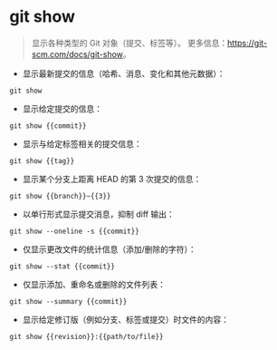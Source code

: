 # git show

> 显示各种类型的 Git 对象（提交、标签等）。
> 更多信息：<https://git-scm.com/docs/git-show>。

- 显示最新提交的信息（哈希、消息、变化和其他元数据）：

`git show`

- 显示给定提交的信息：

`git show {{commit}}`

- 显示与给定标签相关的提交信息：

`git show {{tag}}`

- 显示某个分支上距离 HEAD 的第 3 次提交的信息：

`git show {{branch}}~{{3}}`

- 以单行形式显示提交消息，抑制 diff 输出：

`git show --oneline -s {{commit}}`

- 仅显示更改文件的统计信息（添加/删除的字符）：

`git show --stat {{commit}}`

- 仅显示添加、重命名或删除的文件列表：

`git show --summary {{commit}}`

- 显示给定修订版（例如分支、标签或提交）时文件的内容：

`git show {{revision}}:{{path/to/file}}`